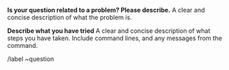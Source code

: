**Is your question related to a problem? Please describe.**
A clear and concise description of what the problem is.

**Describe what you have tried**
A clear and concise description of what steps you have taken.  Include command
lines, and any messages from the command.

/label ~question
